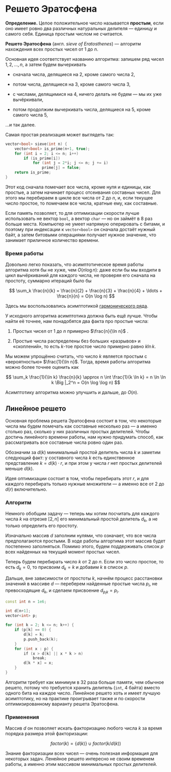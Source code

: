 # Решето Эратосфена

**Определение.** Целое положительное число называется **простым**, если оно имеет ровно два различных натуральных делителя — единицу и самого себя. Единица простым числом не считается.

**Решето Эратосфена** (англ. *sieve of Eratosthenes*) — алгоритм нахождения всех простых чисел от $1$ до $n$.


Основная идея соответствует названию алгоритма: запишем ряд чисел $1, 2,\ldots, n$, а затем будем вычеркивать

* сначала числа, делящиеся на $2$, кроме самого числа $2$,

* потом числа, делящиеся на $3$, кроме самого числа $3$,

* с числами, делящимися на $4$, ничего делать не будем — мы их уже вычёркивали,

* потом продолжим вычеркивать числа, делящиеся на $5$, кроме самого числа $5$,

…и так далее.

Самая простая реализация может выглядеть так:

```c++
vector<bool> sieve(int n) {
    vector<bool> is_prime(n+1, true);
    for (int i = 2; i <= n; i++)
        if (is_prime[i])
            for (int j = 2*i; j <= n; j += i)
                prime[j] = false;
    return is_prime;            
}
```

Этот код сначала помечает все числа, кроме нуля и единицы, как простые, а затем начинает процесс отсеивания составных чисел. Для этого мы перебираем в цикле все числа от $2$ до $n$, и, если текущее число простое, то помечаем все числа, кратные ему, как составные.

Если память позволяет, то для оптимизации скорости лучше использовать не вектор `bool`, а вектор `char` — но он займёт в 8 раз больше места. Компьютер не умеет напрямую оперировать с битами, и поэтому при индексации к `vector<bool>` он сначала достаёт нужный байт, а затем битовыми операциями получает нужное значение, что занимает приличное количество времени.

### Время работы

Довольно легко показать, что асимптотическое время работы алгоритма хотя бы не хуже, чем $O(n \log n)$: даже если бы мы входили в цикл вычёркиваний для каждого числа, не проверяя его сначала на простоту, суммарно итераций было бы

$$
\sum_k \frac{n}{k} = \frac{n}{2} + \frac{n}{3} + \frac{n}{4} + \ldots + \frac{n}{n} = O(n \log n)
$$

Здесь мы воспользовались асимптотикой [гармонического ряда](https://ru.wikipedia.org/wiki/%D0%93%D0%B0%D1%80%D0%BC%D0%BE%D0%BD%D0%B8%D1%87%D0%B5%D1%81%D0%BA%D0%B8%D0%B9_%D1%80%D1%8F%D0%B4).

У исходного алгоритма асимптотика должна быть ещё лучше. Чтобы найти её точнее, нам понадобятся два факта про простые числа:

1. Простых чисел от $1$ до $n$ примерно $\frac{n}{\ln n}$ .

2. Простые числа распределены без больших «разрывов» и «скоплений», то есть $k$-тое простое число примерно равно $k \ln k$.

Мы можем упрощённо считать, что число $k$ является простым с «вероятностью» $\frac{1}{\ln n}$. Тогда, время работы алгоритма можно более точнее оценить как

$$
\sum_k \frac{1}{\ln k} \frac{n}{k}
\approx n \int \frac{1}{k \ln k}
= n \ln \ln k \Big |_2^n 
= O(n \log \log n)
$$

Асимптотику алгоритма можно улучшить и дальше, до $O(n)$.

## Линейное решето

Основная проблема решета Эратосфена состоит в том, что некоторые числа мы будем помечать как составные несколько раз — а именно столько раз, сколько у них различных простых делителей. Чтобы достичь линейного времени работы, нам нужно придумать способ, как рассматривать все составные числа ровно один раз.

Обозначим за $d(k)$ минимальный простой делитель числа $k$ и заметим следующий факт: у составного числа $k$ есть единственное представление $k = d(k) \cdot r$, и при этом у числа $r$ нет простых делителей меньше $d(k)$.

Идея оптимизации состоит в том, чтобы перебирать этот $r$, и для каждого перебирать только нужные множители — а именно все от $2$ до $d(r)$ включительно.

### Алгоритм

Немного обобщим задачу — теперь мы хотим посчитать для каждого числа $k$ на отрезке $[2, n]$ его минимальный простой делитель $d_k$, а не только определить его простоту.

Изначально массив $d$ заполним нулями, что означает, что все числа предполагаются простыми. В ходе работы алгортима этот массив будет постепенно заполняться. Помимо этого, будем поддерживать список $p$ всех найденных на текущий момент простых чисел.

Теперь будем перебирать число $k$ от $2$ до $n$. Если это число простое, то есть $d_k = 0$, то присвоим $d_k = k$ и добавим $k$ в список $p$.

Дальше, вне зависимости от простоты $k$, начнём процесс расстановки значений в массиве $d$ — переберем найденные простые числа $p_i$, не превосходящие $d_k$, и сделаем присвоение $d_{p_i k} = p_i$.

```c++
const int n = 1e6;

int d[n+1];
vector<int> p;
 
for (int k = 2; k <= n; k++) {
	if (p[k] == 0) {
		d[k] = k;
		p.push_back(k);
	}
	for (int x : p) {
	    if (x > d[k] || x * k > n)
            break;
	    d[k * x] = x;
	}
}
```

Алгоритм требует как минимум в 32 раза больше памяти, чем обычное решето, потому что требуется хранить делитель (`int`, 4 байта) вместо одного бита на каждое число. Линейное решето хоть и имеет лучшую асимптотику, но на практике проигрывает также и по скорости оптимизированному варианту решета Эратосфена.

### Применения

Массив $d$ он позволяет искать факторизацию любого числа $k$ за время порядка размера этой факторизации:

$$
factor(k) = \{d(k)\} \cup factor(k / d(k))
$$

Знание факторизации всех чисел — очень полезная информация для некоторых задач. Ленейное решето интересно не своим временем работы, а именно этим массивом минимальных простых делителей.
